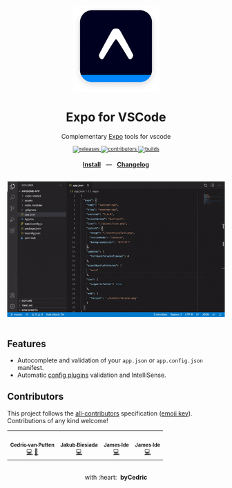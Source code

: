<div align="center">
  <br />
  <img src="https://raw.githubusercontent.com/expo-community/vscode-expo/master/images/logo-repository.png" alt="vscode-expo" width="200">
  <br />
  <h1>Expo for VSCode</h1>
  <p>Complementary <a href="https://github.com/expo/expo">Expo</a> tools for vscode</p>
  <sup>
    <a href="https://github.com/expo-community/vscode-expo/releases">
      <img src="https://img.shields.io/github/package-json/v/expo-community/vscode-expo?style=flat-square" alt="releases" />
    </a>
    <a href="https://github.com/expo-community/vscode-expo#contributors">
<!-- ALL-CONTRIBUTORS-BADGE:START - Do not remove or modify this section -->
      <img src="https://img.shields.io/badge/all_contributors-3-orange.svg?style=flat-square" alt="contributors" />
<!-- ALL-CONTRIBUTORS-BADGE:END -->
    </a>
    <a href="https://github.com/expo-community/vscode-expo/actions">
      <img src="https://img.shields.io/github/workflow/status/expo-community/vscode-expo/Build/master.svg?style=flat-square" alt="builds" />
    </a>
  </sup>
  <br />
  <p align="center">
    <a href="https://marketplace.visualstudio.com/items?itemName=byCedric.vscode-expo"><b>Install</b></a>
    &nbsp;&nbsp;&mdash;&nbsp;&nbsp;
    <a href="https://github.com/expo-community/vscode-expo/blob/master/CHANGELOG.md"><b>Changelog</b></a>
  </p>
  <br />
  <div align="center">
    <img src="https://raw.githubusercontent.com/expo-community/vscode-expo/master/images/feature-autocomplete.gif" alt="vscode-expo overview">
  </div>
  <br />
</div>

## Features

- Autocomplete and validation of your `app.json` or `app.config.json` manifest.
- Automatic [config plugins](https://docs.expo.io/guides/config-plugins/) validation and IntelliSense.

## Contributors

This project follows the [all-contributors](https://github.com/all-contributors/all-contributors) specification ([emoji key](https://allcontributors.org/docs/en/emoji-key)). Contributions of any kind welcome!

<!-- ALL-CONTRIBUTORS-LIST:START - Do not remove or modify this section -->
<!-- prettier-ignore-start -->
<!-- markdownlint-disable -->
<table>
  <tr>
    <td align="center"><a href="https://bycedric.com"><img src="https://avatars2.githubusercontent.com/u/1203991?v=4" width="100px;" alt=""/><br /><sub><b>Cedric van Putten</b></sub></a><br /><a href="https://github.com/expo-community/vscode-expo/commits?author=byCedric" title="Code">💻</a> <a href="https://github.com/expo-community/vscode-expo/commits?author=byCedric" title="Documentation">📖</a></td>
    <td align="center"><a href="https://jb1905.github.io/portfolio/"><img src="https://avatars2.githubusercontent.com/u/28870390?v=4" width="100px;" alt=""/><br /><sub><b>Jakub Biesiada</b></sub></a><br /><a href="https://github.com/expo-community/vscode-expo/commits?author=JB1905" title="Code">💻</a></td>
    <td align="center"><a href="https://jameside.com"><img src="https://avatars0.githubusercontent.com/u/379606?v=4" width="100px;" alt=""/><br /><sub><b>James Ide</b></sub></a><br /><a href="https://github.com/expo-community/vscode-expo/commits?author=ide" title="Code">💻</a></td>
    <td align="center"><a href="https://evanbacon.dev/"><img src="https://avatars0.githubusercontent.com/u/9664363?v=4" width="100px;" alt=""/><br /><sub><b>James Ide</b></sub></a><br /><a href="https://github.com/expo/vscode-expo/commits?author=EvanBacon" title="Code">💻</a></td>
  </tr>
</table>
<!-- markdownlint-enable -->
<!-- prettier-ignore-end -->
<!-- ALL-CONTRIBUTORS-LIST:END -->

<div align="center">
  <br />
  with&nbsp;:heart:&nbsp;&nbsp;<strong>byCedric</strong>
  <br />
</div>
